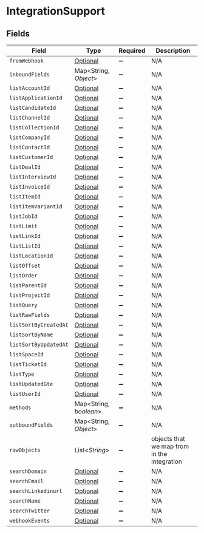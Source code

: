 # IntegrationSupport


## Fields

| Field                                                                                                               | Type                                                                                                                | Required                                                                                                            | Description                                                                                                         |
| ------------------------------------------------------------------------------------------------------------------- | ------------------------------------------------------------------------------------------------------------------- | ------------------------------------------------------------------------------------------------------------------- | ------------------------------------------------------------------------------------------------------------------- |
| `fromWebhook`                                                                                                       | [Optional<FromWebhook>](../../models/shared/FromWebhook.md)                                                         | :heavy_minus_sign:                                                                                                  | N/A                                                                                                                 |
| `inboundFields`                                                                                                     | Map<String, *Object*>                                                                                               | :heavy_minus_sign:                                                                                                  | N/A                                                                                                                 |
| `listAccountId`                                                                                                     | [Optional<ListAccountId>](../../models/shared/ListAccountId.md)                                                     | :heavy_minus_sign:                                                                                                  | N/A                                                                                                                 |
| `listApplicationId`                                                                                                 | [Optional<ListApplicationId>](../../models/shared/ListApplicationId.md)                                             | :heavy_minus_sign:                                                                                                  | N/A                                                                                                                 |
| `listCandidateId`                                                                                                   | [Optional<ListCandidateId>](../../models/shared/ListCandidateId.md)                                                 | :heavy_minus_sign:                                                                                                  | N/A                                                                                                                 |
| `listChannelId`                                                                                                     | [Optional<ListChannelId>](../../models/shared/ListChannelId.md)                                                     | :heavy_minus_sign:                                                                                                  | N/A                                                                                                                 |
| `listCollectionId`                                                                                                  | [Optional<ListCollectionId>](../../models/shared/ListCollectionId.md)                                               | :heavy_minus_sign:                                                                                                  | N/A                                                                                                                 |
| `listCompanyId`                                                                                                     | [Optional<ListCompanyId>](../../models/shared/ListCompanyId.md)                                                     | :heavy_minus_sign:                                                                                                  | N/A                                                                                                                 |
| `listContactId`                                                                                                     | [Optional<ListContactId>](../../models/shared/ListContactId.md)                                                     | :heavy_minus_sign:                                                                                                  | N/A                                                                                                                 |
| `listCustomerId`                                                                                                    | [Optional<ListCustomerId>](../../models/shared/ListCustomerId.md)                                                   | :heavy_minus_sign:                                                                                                  | N/A                                                                                                                 |
| `listDealId`                                                                                                        | [Optional<ListDealId>](../../models/shared/ListDealId.md)                                                           | :heavy_minus_sign:                                                                                                  | N/A                                                                                                                 |
| `listInterviewId`                                                                                                   | [Optional<ListInterviewId>](../../models/shared/ListInterviewId.md)                                                 | :heavy_minus_sign:                                                                                                  | N/A                                                                                                                 |
| `listInvoiceId`                                                                                                     | [Optional<ListInvoiceId>](../../models/shared/ListInvoiceId.md)                                                     | :heavy_minus_sign:                                                                                                  | N/A                                                                                                                 |
| `listItemId`                                                                                                        | [Optional<ListItemId>](../../models/shared/ListItemId.md)                                                           | :heavy_minus_sign:                                                                                                  | N/A                                                                                                                 |
| `listItemVariantId`                                                                                                 | [Optional<ListItemVariantId>](../../models/shared/ListItemVariantId.md)                                             | :heavy_minus_sign:                                                                                                  | N/A                                                                                                                 |
| `listJobId`                                                                                                         | [Optional<ListJobId>](../../models/shared/ListJobId.md)                                                             | :heavy_minus_sign:                                                                                                  | N/A                                                                                                                 |
| `listLimit`                                                                                                         | [Optional<ListLimit>](../../models/shared/ListLimit.md)                                                             | :heavy_minus_sign:                                                                                                  | N/A                                                                                                                 |
| `listLinkId`                                                                                                        | [Optional<ListLinkId>](../../models/shared/ListLinkId.md)                                                           | :heavy_minus_sign:                                                                                                  | N/A                                                                                                                 |
| `listListId`                                                                                                        | [Optional<ListListId>](../../models/shared/ListListId.md)                                                           | :heavy_minus_sign:                                                                                                  | N/A                                                                                                                 |
| `listLocationId`                                                                                                    | [Optional<ListLocationId>](../../models/shared/ListLocationId.md)                                                   | :heavy_minus_sign:                                                                                                  | N/A                                                                                                                 |
| `listOffset`                                                                                                        | [Optional<ListOffset>](../../models/shared/ListOffset.md)                                                           | :heavy_minus_sign:                                                                                                  | N/A                                                                                                                 |
| `listOrder`                                                                                                         | [Optional<ListOrder>](../../models/shared/ListOrder.md)                                                             | :heavy_minus_sign:                                                                                                  | N/A                                                                                                                 |
| `listParentId`                                                                                                      | [Optional<ListParentId>](../../models/shared/ListParentId.md)                                                       | :heavy_minus_sign:                                                                                                  | N/A                                                                                                                 |
| `listProjectId`                                                                                                     | [Optional<ListProjectId>](../../models/shared/ListProjectId.md)                                                     | :heavy_minus_sign:                                                                                                  | N/A                                                                                                                 |
| `listQuery`                                                                                                         | [Optional<ListQuery>](../../models/shared/ListQuery.md)                                                             | :heavy_minus_sign:                                                                                                  | N/A                                                                                                                 |
| `listRawFields`                                                                                                     | [Optional<ListRawFields>](../../models/shared/ListRawFields.md)                                                     | :heavy_minus_sign:                                                                                                  | N/A                                                                                                                 |
| `listSortByCreatedAt`                                                                                               | [Optional<ListSortByCreatedAt>](../../models/shared/ListSortByCreatedAt.md)                                         | :heavy_minus_sign:                                                                                                  | N/A                                                                                                                 |
| `listSortByName`                                                                                                    | [Optional<ListSortByName>](../../models/shared/ListSortByName.md)                                                   | :heavy_minus_sign:                                                                                                  | N/A                                                                                                                 |
| `listSortByUpdatedAt`                                                                                               | [Optional<ListSortByUpdatedAt>](../../models/shared/ListSortByUpdatedAt.md)                                         | :heavy_minus_sign:                                                                                                  | N/A                                                                                                                 |
| `listSpaceId`                                                                                                       | [Optional<ListSpaceId>](../../models/shared/ListSpaceId.md)                                                         | :heavy_minus_sign:                                                                                                  | N/A                                                                                                                 |
| `listTicketId`                                                                                                      | [Optional<ListTicketId>](../../models/shared/ListTicketId.md)                                                       | :heavy_minus_sign:                                                                                                  | N/A                                                                                                                 |
| `listType`                                                                                                          | [Optional<ListType>](../../models/shared/ListType.md)                                                               | :heavy_minus_sign:                                                                                                  | N/A                                                                                                                 |
| `listUpdatedGte`                                                                                                    | [Optional<ListUpdatedGte>](../../models/shared/ListUpdatedGte.md)                                                   | :heavy_minus_sign:                                                                                                  | N/A                                                                                                                 |
| `listUserId`                                                                                                        | [Optional<ListUserId>](../../models/shared/ListUserId.md)                                                           | :heavy_minus_sign:                                                                                                  | N/A                                                                                                                 |
| `methods`                                                                                                           | Map<String, *boolean*>                                                                                              | :heavy_minus_sign:                                                                                                  | N/A                                                                                                                 |
| `outboundFields`                                                                                                    | Map<String, *Object*>                                                                                               | :heavy_minus_sign:                                                                                                  | N/A                                                                                                                 |
| `rawObjects`                                                                                                        | List<*String*>                                                                                                      | :heavy_minus_sign:                                                                                                  | objects that we map from in the integration                                                                         |
| `searchDomain`                                                                                                      | [Optional<SearchDomain>](../../models/shared/SearchDomain.md)                                                       | :heavy_minus_sign:                                                                                                  | N/A                                                                                                                 |
| `searchEmail`                                                                                                       | [Optional<SearchEmail>](../../models/shared/SearchEmail.md)                                                         | :heavy_minus_sign:                                                                                                  | N/A                                                                                                                 |
| `searchLinkedinurl`                                                                                                 | [Optional<SearchLinkedinurl>](../../models/shared/SearchLinkedinurl.md)                                             | :heavy_minus_sign:                                                                                                  | N/A                                                                                                                 |
| `searchName`                                                                                                        | [Optional<SearchName>](../../models/shared/SearchName.md)                                                           | :heavy_minus_sign:                                                                                                  | N/A                                                                                                                 |
| `searchTwitter`                                                                                                     | [Optional<SearchTwitter>](../../models/shared/SearchTwitter.md)                                                     | :heavy_minus_sign:                                                                                                  | N/A                                                                                                                 |
| `webhookEvents`                                                                                                     | [Optional<PropertyIntegrationSupportWebhookEvents>](../../models/shared/PropertyIntegrationSupportWebhookEvents.md) | :heavy_minus_sign:                                                                                                  | N/A                                                                                                                 |